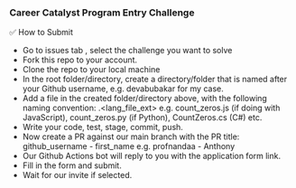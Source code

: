 ### Career Catalyst Program Entry Challenge

✅ How to Submit

- Go to issues tab , select the challenge you want to solve
- Fork this repo to your account.
- Clone the repo to your local machine
- In the root folder/directory, create a directory/folder that is named after your Github username, e.g. devabubakar for my case.
- Add a file in the created folder/directory above, with the following naming convention: <preferred file name>.<lang_file_ext> e.g. count_zeros.js (if doing with JavaScript), count_zeros.py (if Python), CountZeros.cs (C#) etc.
- Write your code, test, stage, commit, push.
- Now create a PR against our main branch with the PR title: github_username - first_name e.g. profnandaa - Anthony
- Our Github Actions bot will reply to you with the application form link.
- Fill in the form and submit.
- Wait for our invite if selected.
